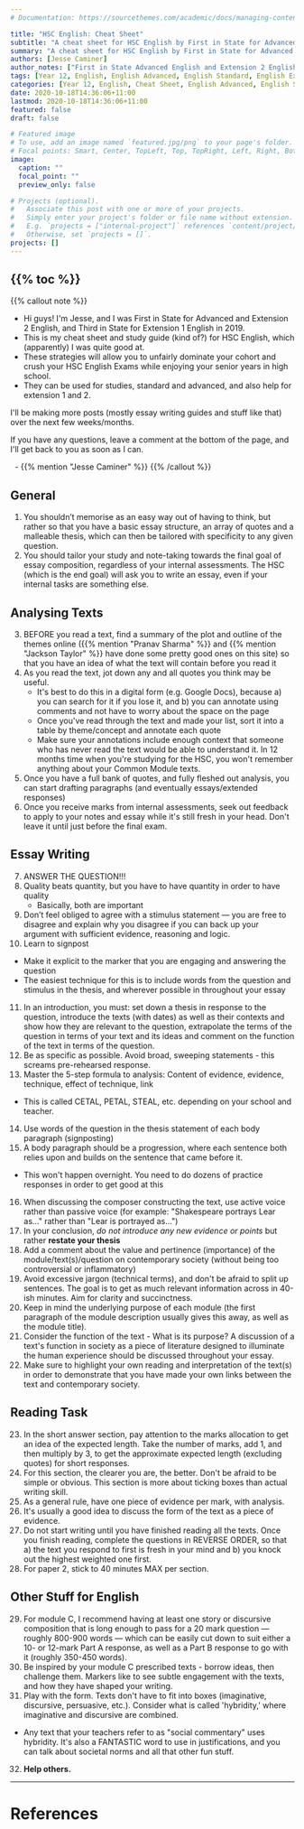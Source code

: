 ```yaml
---
# Documentation: https://sourcethemes.com/academic/docs/managing-content/

title: "HSC English: Cheat Sheet"
subtitle: "A cheat sheet for HSC English by First in State for Advanced and Extension 2."
summary: "A cheat sheet for HSC English by First in State for Advanced and Extension 2."
authors: [Jesse Caminer]
author_notes: ["First in State Advanced English and Extension 2 English, Third in State Extension 1 English"]
tags: [Year 12, English, English Advanced, English Standard, English Extension 1, English Extension 2, English Studies, Cheat Sheet]
categories: [Year 12, English, Cheat Sheet, English Advanced, English Standard]
date: 2020-10-18T14:36:06+11:00
lastmod: 2020-10-18T14:36:06+11:00
featured: false
draft: false

# Featured image
# To use, add an image named `featured.jpg/png` to your page's folder.
# Focal points: Smart, Center, TopLeft, Top, TopRight, Left, Right, BottomLeft, Bottom, BottomRight.
image:
  caption: ""
  focal_point: ""
  preview_only: false

# Projects (optional).
#   Associate this post with one or more of your projects.
#   Simply enter your project's folder or file name without extension.
#   E.g. `projects = ["internal-project"]` references `content/project/deep-learning/index.md`.
#   Otherwise, set `projects = []`.
projects: []
---
```

{{% toc %}}
---
<!-- Start content below this line. If you need help, go to https://hsc.one/docs/posts/ -->

{{% callout note %}}
- Hi guys! I'm Jesse, and I was First in State for Advanced and Extension 2 English, and Third in State for Extension 1 English in 2019.
- This is my cheat sheet and study guide (kind of?) for HSC English, which (apparently) I was quite good at.
- These strategies will allow you to unfairly dominate your cohort and crush your HSC English Exams while enjoying your senior years in high school.
- They can be used for studies, standard and advanced, and also help for extension 1 and 2.

I'll be making more posts (mostly essay writing guides and stuff like that) over the next few weeks/months.

If you have any questions, leave a comment at the bottom of the page, and I'll get back to you as soon as I can.

&nbsp; \- {{% mention "Jesse Caminer" %}}
{{% /callout %}}

## General
1. You shouldn’t memorise as an easy way out of having to think, but rather so that you have a basic essay structure, an array of quotes and a malleable thesis, which can then be tailored with specificity to any given question.
2. You should tailor your study and note-taking towards the final goal of essay composition, regardless of your internal assessments. The HSC (which is the end goal) will ask you to write an essay, even if your internal tasks are something else.

## Analysing Texts
3. BEFORE you read a text, find a summary of the plot and outline of the themes online ({{% mention "Pranav Sharma" %}} and {{% mention "Jackson Taylor" %}} have done some pretty good ones on this site) so that you have an idea of what the text will contain before you read it
4. As you read the text, jot down any and all quotes you think may be useful.
   - It's best to do this in a digital form (e.g. Google Docs), because a) you can search for it if you lose it, and b) you can annotate using comments and not have to worry about the space on the page
   - Once you've read through the text and made your list, sort it into a table by theme/concept and annotate each quote
   - Make sure your annotations include enough context that someone who has never read the text would be able to understand it. In 12 months time when you're studying for the HSC, you won't remember anything about your Common Module texts.
5. Once you have a full bank of quotes, and fully fleshed out analysis, you can start drafting paragraphs (and eventually essays/extended responses)
6. Once you receive marks from internal assessments, seek out feedback to apply to your notes and essay while it's still fresh in your head. Don't leave it until just before the final exam.

## Essay Writing
7. ANSWER THE QUESTION!!!
8. Quality beats quantity, but you have to have quantity in order to have quality
   - Basically, both are important
9. Don’t feel obliged to agree with a stimulus statement — you are free to disagree and explain why you disagree if you can back up your argument with sufficient evidence, reasoning and logic.
10. Learn to signpost
  - Make it explicit to the marker that you are engaging and answering the question
  - The easiest technique for this is to include words from the question and stimulus in the thesis, and wherever possible in throughout your essay
11.  In an introduction, you must: set down a thesis in response to the question, introduce the texts (with dates) as well as their contexts and show how they are relevant to the question, extrapolate the terms of the question in terms of your text and its ideas and comment on the function of the text in terms of the question.
12. Be as specific as possible. Avoid broad, sweeping statements - this screams pre-rehearsed response.
13. Master the 5-step formula to analysis: Content of evidence, evidence, technique, effect of technique, link
  - This is called CETAL, PETAL, STEAL, etc. depending on your school and teacher.
14. Use words of the question in the thesis statement of each body paragraph (signposting)
15. A body paragraph should be a progression, where each sentence both relies upon and builds on the sentence that came before it.
  - This won't happen overnight. You need to do dozens of practice responses in order to get good at this
16. When discussing the composer constructing the text, use active voice rather than passive voice (for example: "Shakespeare portrays Lear as..." rather than "Lear is portrayed as...")
17. In your conclusion, *do not introduce any new evidence or points* but rather **restate your thesis**
18. Add a comment about the value and pertinence (importance) of the module/text(s)/question on contemporary society (without being too controversial or inflammatory)
19. Avoid excessive jargon (technical terms), and don't be afraid to split up sentences. The goal is to get as much relevant information across in 40-ish minutes. Aim for clarity and succinctness.
20. Keep in mind the underlying purpose of each module (the first paragraph of the module description usually gives this away, as well as the module title).
21. Consider the function of the text - What is its purpose? A discussion of a text's function in society as a piece of literature designed to illuminate the human experience should be discussed throughout your essay.
22. Make sure to highlight your own reading and interpretation of the text(s) in order to demonstrate that you have made your own links between the text and contemporary society.

## Reading Task
23. In the short answer section, pay attention to the marks allocation to get an idea of the expected length. Take the number of marks, add 1, and then multiply by 3, to get the approximate expected length (excluding quotes) for short responses.
24. For this section, the clearer you are, the better. Don't be afraid to be simple or obvious. This section is more about ticking boxes than actual writing skill.
25. As a general rule, have one piece of evidence per mark, with analysis.
26. It's usually a good idea to discuss the form of the text as a piece of evidence.
27. Do not start writing until you have finished reading all the texts. Once you finish reading, complete the questions in REVERSE ORDER, so that a) the text you respond to first is fresh in your mind and b) you knock out the highest weighted one first.
28. For paper 2, stick to 40 minutes MAX per section.

## Other Stuff for English
29.  For module C, I recommend having at least one story or discursive composition that is long enough to pass for a 20 mark question — roughly 800-900 words — which can be easily cut down to suit either a 10- or 12-mark Part A response, as well as a
Part B response to go with it (roughly 350-450 words).
30. Be inspired by your module C prescribed texts - borrow ideas, then challenge them. Markers like to see subtle engagement with the texts, and how they have shaped your writing.
31. Play with the form. Texts don't have to fit into boxes (imaginative, discursive, persuasive, etc.). Consider what is called 'hybridity,' where imaginative and discursive are combined.
  - Any text that your teachers refer to as "social commentary" uses hybridity. It's also a FANTASTIC word to use in justifications, and you can talk about societal norms and all that other fun stuff.
32. **Help others.**
---
# References
<!-- Footnotes and references go below this line -->
